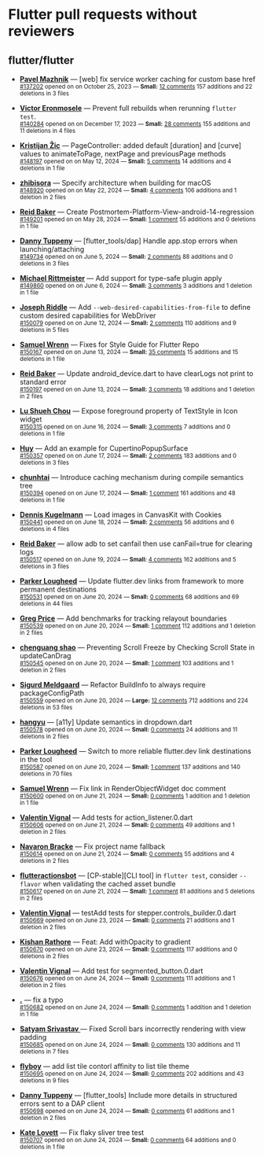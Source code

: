 # Flutter pull requests without reviewers

## flutter/flutter

* **[Pavel Mazhnik](https://github.com/p-mazhnik)** &mdash; [web] fix service worker caching for custom base href<br />
    <sub>[#137202](https://github.com/flutter/flutter/pull/137202) opened on on October 25, 2023 &mdash; **Small:** [12 comments](https://github.com/flutter/flutter/pull/137202) 157 additions and 22 deletions in 3 files</sub><br />

* **[Victor Eronmosele](https://github.com/victoreronmosele)** &mdash; Prevent full rebuilds when rerunning `flutter test`.<br />
    <sub>[#140284](https://github.com/flutter/flutter/pull/140284) opened on on December 17, 2023 &mdash; **Small:** [28 comments](https://github.com/flutter/flutter/pull/140284) 155 additions and 11 deletions in 4 files</sub><br />

* **[Kristijan Žic](https://github.com/KristijanZic)** &mdash; PageController: added default [duration] and [curve] values to animateToPage, nextPage and previousPage methods<br />
    <sub>[#148197](https://github.com/flutter/flutter/pull/148197) opened on on May 12, 2024 &mdash; **Small:** [5 comments](https://github.com/flutter/flutter/pull/148197) 14 additions and 4 deletions in 1 file</sub><br />

* **[zhibisora](https://github.com/zhibisora)** &mdash; Specify architecture when building for macOS<br />
    <sub>[#148920](https://github.com/flutter/flutter/pull/148920) opened on on May 22, 2024 &mdash; **Small:** [4 comments](https://github.com/flutter/flutter/pull/148920) 106 additions and 1 deletion in 2 files</sub><br />

* **[Reid Baker](https://github.com/reidbaker)** &mdash; Create Postmortem-Platform-View-android-14-regression<br />
    <sub>[#149201](https://github.com/flutter/flutter/pull/149201) opened on on May 28, 2024 &mdash; **Small:** [1 comment](https://github.com/flutter/flutter/pull/149201) 55 additions and 0 deletions in 1 file</sub><br />

* **[Danny Tuppeny](https://github.com/DanTup)** &mdash; [flutter_tools/dap] Handle app.stop errors when launching/attaching<br />
    <sub>[#149734](https://github.com/flutter/flutter/pull/149734) opened on on June 5, 2024 &mdash; **Small:** [2 comments](https://github.com/flutter/flutter/pull/149734) 88 additions and 0 deletions in 3 files</sub><br />

* **[Michael Rittmeister](https://github.com/DRSchlaubi)** &mdash; Add support for type-safe plugin apply<br />
    <sub>[#149860](https://github.com/flutter/flutter/pull/149860) opened on on June 6, 2024 &mdash; **Small:** [3 comments](https://github.com/flutter/flutter/pull/149860) 3 additions and 1 deletion in 1 file</sub><br />

* **[Joseph Riddle](https://github.com/joeriddles)** &mdash; Add `--web-desired-capabilities-from-file` to define custom desired capabilities for WebDriver<br />
    <sub>[#150079](https://github.com/flutter/flutter/pull/150079) opened on on June 12, 2024 &mdash; **Small:** [2 comments](https://github.com/flutter/flutter/pull/150079) 110 additions and 9 deletions in 5 files</sub><br />

* **[Samuel Wrenn](https://github.com/swrenn)** &mdash; Fixes for Style Guide for Flutter Repo<br />
    <sub>[#150167](https://github.com/flutter/flutter/pull/150167) opened on on June 13, 2024 &mdash; **Small:** [35 comments](https://github.com/flutter/flutter/pull/150167) 15 additions and 15 deletions in 1 file</sub><br />

* **[Reid Baker](https://github.com/reidbaker)** &mdash; Update android_device.dart to have clearLogs not print to standard error<br />
    <sub>[#150197](https://github.com/flutter/flutter/pull/150197) opened on on June 13, 2024 &mdash; **Small:** [3 comments](https://github.com/flutter/flutter/pull/150197) 18 additions and 1 deletion in 2 files</sub><br />

* **[Lu Shueh Chou](https://github.com/evan361425)** &mdash; Expose foreground property of TextStyle in Icon widget<br />
    <sub>[#150315](https://github.com/flutter/flutter/pull/150315) opened on on June 16, 2024 &mdash; **Small:** [3 comments](https://github.com/flutter/flutter/pull/150315) 7 additions and 0 deletions in 1 file</sub><br />

* **[Huy](https://github.com/huycozy)** &mdash; Add an example for CupertinoPopupSurface<br />
    <sub>[#150357](https://github.com/flutter/flutter/pull/150357) opened on on June 17, 2024 &mdash; **Small:** [2 comments](https://github.com/flutter/flutter/pull/150357) 183 additions and 0 deletions in 3 files</sub><br />

* **[chunhtai](https://github.com/chunhtai)** &mdash; Introduce caching mechanism during compile semantics tree<br />
    <sub>[#150394](https://github.com/flutter/flutter/pull/150394) opened on on June 17, 2024 &mdash; **Small:** [1 comment](https://github.com/flutter/flutter/pull/150394) 161 additions and 48 deletions in 1 file</sub><br />

* **[Dennis Kugelmann](https://github.com/IchordeDionysos)** &mdash; Load images in CanvasKit with Cookies<br />
    <sub>[#150441](https://github.com/flutter/flutter/pull/150441) opened on on June 18, 2024 &mdash; **Small:** [2 comments](https://github.com/flutter/flutter/pull/150441) 56 additions and 6 deletions in 4 files</sub><br />

* **[Reid Baker](https://github.com/reidbaker)** &mdash; allow adb to set canfail then use canFail=true for clearing logs<br />
    <sub>[#150517](https://github.com/flutter/flutter/pull/150517) opened on on June 19, 2024 &mdash; **Small:** [4 comments](https://github.com/flutter/flutter/pull/150517) 162 additions and 5 deletions in 3 files</sub><br />

* **[Parker Lougheed](https://github.com/parlough)** &mdash; Update flutter.dev links from framework to more permanent destinations<br />
    <sub>[#150531](https://github.com/flutter/flutter/pull/150531) opened on on June 20, 2024 &mdash; **Small:** [0 comments](https://github.com/flutter/flutter/pull/150531) 68 additions and 69 deletions in 44 files</sub><br />

* **[Greg Price](https://github.com/gnprice)** &mdash; Add benchmarks for tracking relayout boundaries<br />
    <sub>[#150539](https://github.com/flutter/flutter/pull/150539) opened on on June 20, 2024 &mdash; **Small:** [1 comment](https://github.com/flutter/flutter/pull/150539) 112 additions and 1 deletion in 2 files</sub><br />

* **[chenguang shao](https://github.com/shaochenguang)** &mdash; Preventing Scroll Freeze by Checking Scroll State in updateCanDrag<br />
    <sub>[#150545](https://github.com/flutter/flutter/pull/150545) opened on on June 20, 2024 &mdash; **Small:** [1 comment](https://github.com/flutter/flutter/pull/150545) 103 additions and 1 deletion in 2 files</sub><br />

* **[Sigurd Meldgaard](https://github.com/sigurdm)** &mdash; Refactor BuildInfo to always require packageConfigPath<br />
    <sub>[#150559](https://github.com/flutter/flutter/pull/150559) opened on on June 20, 2024 &mdash; **Large:** [12 comments](https://github.com/flutter/flutter/pull/150559) 712 additions and 224 deletions in 53 files</sub><br />

* **[hangyu](https://github.com/hangyujin)** &mdash; [a11y] Update semantics in dropdown.dart<br />
    <sub>[#150578](https://github.com/flutter/flutter/pull/150578) opened on on June 20, 2024 &mdash; **Small:** [0 comments](https://github.com/flutter/flutter/pull/150578) 24 additions and 11 deletions in 2 files</sub><br />

* **[Parker Lougheed](https://github.com/parlough)** &mdash; Switch to more reliable flutter.dev link destinations in the tool<br />
    <sub>[#150587](https://github.com/flutter/flutter/pull/150587) opened on on June 20, 2024 &mdash; **Small:** [1 comment](https://github.com/flutter/flutter/pull/150587) 137 additions and 140 deletions in 70 files</sub><br />

* **[Samuel Wrenn](https://github.com/swrenn)** &mdash; Fix link in RenderObjectWidget doc comment<br />
    <sub>[#150600](https://github.com/flutter/flutter/pull/150600) opened on on June 21, 2024 &mdash; **Small:** [0 comments](https://github.com/flutter/flutter/pull/150600) 1 addition and 1 deletion in 1 file</sub><br />

* **[Valentin Vignal](https://github.com/ValentinVignal)** &mdash; Add tests for action_listener.0.dart<br />
    <sub>[#150606](https://github.com/flutter/flutter/pull/150606) opened on on June 21, 2024 &mdash; **Small:** [0 comments](https://github.com/flutter/flutter/pull/150606) 49 additions and 1 deletion in 2 files</sub><br />

* **[Navaron Bracke](https://github.com/navaronbracke)** &mdash; Fix project name fallback<br />
    <sub>[#150614](https://github.com/flutter/flutter/pull/150614) opened on on June 21, 2024 &mdash; **Small:** [0 comments](https://github.com/flutter/flutter/pull/150614) 55 additions and 4 deletions in 2 files</sub><br />

* **[flutteractionsbot](https://github.com/flutteractionsbot)** &mdash; [CP-stable][CLI tool] in `flutter test`, consider `--flavor` when validating the cached asset bundle<br />
    <sub>[#150617](https://github.com/flutter/flutter/pull/150617) opened on on June 21, 2024 &mdash; **Small:** [1 comment](https://github.com/flutter/flutter/pull/150617) 81 additions and 5 deletions in 2 files</sub><br />

* **[Valentin Vignal](https://github.com/ValentinVignal)** &mdash; testAdd tests for stepper.controls_builder.0.dart<br />
    <sub>[#150669](https://github.com/flutter/flutter/pull/150669) opened on on June 23, 2024 &mdash; **Small:** [0 comments](https://github.com/flutter/flutter/pull/150669) 21 additions and 1 deletion in 2 files</sub><br />

* **[Kishan Rathore](https://github.com/rkishan516)** &mdash; Feat: Add withOpacity to gradient<br />
    <sub>[#150670](https://github.com/flutter/flutter/pull/150670) opened on on June 23, 2024 &mdash; **Small:** [0 comments](https://github.com/flutter/flutter/pull/150670) 117 additions and 0 deletions in 2 files</sub><br />

* **[Valentin Vignal](https://github.com/ValentinVignal)** &mdash; Add test for segmented_button.0.dart<br />
    <sub>[#150676](https://github.com/flutter/flutter/pull/150676) opened on on June 24, 2024 &mdash; **Small:** [0 comments](https://github.com/flutter/flutter/pull/150676) 111 additions and 1 deletion in 2 files</sub><br />

* **[.](https://github.com/foxmind1)** &mdash; fix a typo<br />
    <sub>[#150682](https://github.com/flutter/flutter/pull/150682) opened on on June 24, 2024 &mdash; **Small:** [0 comments](https://github.com/flutter/flutter/pull/150682) 1 addition and 1 deletion in 1 file</sub><br />

* **[Satyam Srivastav ](https://github.com/D-extremity)** &mdash; Fixed Scroll bars incorrectly rendering with view padding <br />
    <sub>[#150685](https://github.com/flutter/flutter/pull/150685) opened on on June 24, 2024 &mdash; **Small:** [0 comments](https://github.com/flutter/flutter/pull/150685) 130 additions and 11 deletions in 7 files</sub><br />

* **[flyboy](https://github.com/hello-coder-xu)** &mdash; add list tile contorl affinity to list tile theme<br />
    <sub>[#150695](https://github.com/flutter/flutter/pull/150695) opened on on June 24, 2024 &mdash; **Small:** [0 comments](https://github.com/flutter/flutter/pull/150695) 202 additions and 43 deletions in 9 files</sub><br />

* **[Danny Tuppeny](https://github.com/DanTup)** &mdash; [flutter_tools] Include more details in structured errors sent to a DAP client<br />
    <sub>[#150698](https://github.com/flutter/flutter/pull/150698) opened on on June 24, 2024 &mdash; **Small:** [0 comments](https://github.com/flutter/flutter/pull/150698) 61 additions and 1 deletion in 2 files</sub><br />

* **[Kate Lovett](https://github.com/Piinks)** &mdash; Fix flaky sliver tree test<br />
    <sub>[#150707](https://github.com/flutter/flutter/pull/150707) opened on on June 24, 2024 &mdash; **Small:** [0 comments](https://github.com/flutter/flutter/pull/150707) 64 additions and 0 deletions in 1 file</sub><br />


